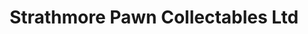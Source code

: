 ---
title: "Strathmore Pawn Collectables Ltd"
url: /strathmore/strathmore-pawn-collectables-ltd/
shop: antiques
---